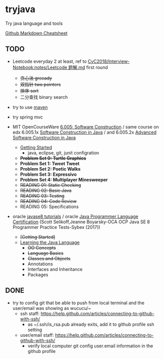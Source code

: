 # tryjava
Try java language and tools

[Github Markdown Cheatsheet](https://github.com/adam-p/markdown-here/wiki/Markdown-Cheatsheet)

## TODO
- Leetcode everyday 2 at least, ref to  [CyC2018/Interview-Notebook:notes/Leetcode 题解.md][1] first round
  - ~~贪心法 greeady~~
  - ~~双指针 two pointers~~
  - ~~排序 sort~~
  - 二分查找 binary search
  
  
- try to use [maven][2]
- try spring mvc

- MIT OpenCourseWare [6.005: Software Construction][3] /
  same course on edx 
  6.005.1x [Software Construction in Java](https://courses.edx.org/courses/course-v1:MITx+6.005.1x+3T2016/course/) /
  and 6.005.2x [Advanced Software Construction in Java](https://courses.edx.org/courses/course-v1:MITx+6.005.2x+1T2017/course/)
  - [Getting Started](https://ocw.mit.edu/ans7870/6/6.005/s16/getting-started/)
      - java, eclipse, git, junit configration
  - ~~**Problem Set 0: Turtle Graphics**~~
  - **Problem Set 1: Tweet Tweet**
  - **Problem Set 2: Poetic Walks**
  - **Problem Set 3: Expressivo**
  - **Problem Set 4: Multiplayer Minesweeper**
  - ~~READING 01: Static Checking~~
  - ~~READING 02: Basic Java~~
  - ~~READING 03: Testing~~
  - ~~READING 04: Code Review~~
  - READING 05: Specifications


- oracle [javase8 tutorials][5] / oracle [Java Programmer Language Certification][6] (Scott Selikoff,Jeanne Boyarsky-OCA OCP Java SE 8 Programmer Practice Tests-Sybex (2017))
  - ~~[Getting Started]~~
  - [Learning the Java Language](https://docs.oracle.com/javase/tutorial/java/index.html)
      - ~~OO Concepts~~
      - ~~Language Basics~~
      - ~~Classes and Objects~~
      - Annotations
      - Interfaces and Inheritance
      - Packages
  
## DONE
- try to config git that be able to push from local terminal and the user/email was showing as wucucu/~
  - ssh staff: https://help.github.com/articles/connecting-to-github-with-ssh/
    - as ~/.ssh/is_rsa.pub already exits, add it to github profile ssh setting
  - user/email staff: https://help.github.com/articles/connecting-to-github-with-ssh/
    - verify local computer git config user.email information in the github profile


[1]: https://github.com/CyC2018/Interview-Notebook/blob/master/notes/Leetcode%20%E9%A2%98%E8%A7%A3.md
[2]: https://maven.apache.org/
[3]: https://ocw.mit.edu/courses/electrical-engineering-and-computer-science/6-005-software-construction-spring-2016/index.htm
[5]: https://docs.oracle.com/javase/tutorial/index.html
[6]: https://docs.oracle.com/javase/tutorial/extra/certification/index.html
